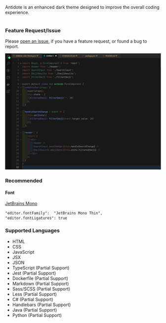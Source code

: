 Antidote is an enhanced dark theme designed to improve the overall coding experience.
<br /><br />
### Feature Request/Issue

Please [open an issue](https://github.com/philecker/antidote/issues), if you have a feature request, or found a bug to report.

![Antidote Preview](images/Antidote_ThemePreview.PNG)

### Recommended

#### Font

[JetBrains Mono](https://www.jetbrains.com/lp/mono/)

    "editor.fontFamily":  "JetBrains Mono Thin",
    "editor.fontLigatures": true

### Supported Languages

* HTML
* CSS
* JavaScript
* JSX
* JSON
* TypeScript (Partial Support)
* Jest (Partial Support)
* Dockerfile (Partial Support)
* Markdown (Partial Support)
* Sass/SCSS (Partial Support)
* Less (Partial Support)
* C# (Partial Support)
* Handlebars (Partial Support)
* Java (Partial Support)
* Python (Partial Support)